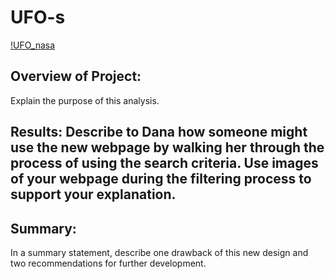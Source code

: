 # UFO-s 
[!UFO_nasa](/static/css/images/UFO_nasa)

## Overview of Project: 
Explain the purpose of this analysis.

## Results: Describe to Dana how someone might use the new webpage by walking her through the process of using the search criteria. Use images of your webpage during the filtering process to support your explanation.

## Summary: 
In a summary statement, describe one drawback of this new design and two recommendations for further development.
